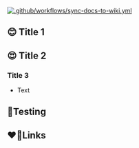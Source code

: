 [![.github/workflows/sync-docs-to-wiki.yml](https://github.com/ccoceraperez/ai-playground/actions/workflows/sync-docs-to-wiki.yml/badge.svg?branch=main)](https://github.com/ccoceraperez/ai-playground/actions/workflows/sync-docs-to-wiki.yml)
## 😊 Title 1
## 😍 Title 2
### Title 3
- Text
## 🧪Testing
## ❤🧷Links
